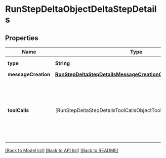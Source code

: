 # RunStepDeltaObjectDeltaStepDetails

## Properties
Name | Type | Description | Notes
------------ | ------------- | ------------- | -------------
**type** | **String** | Always &#x60;message_creation&#x60;. | 
**messageCreation** | [**RunStepDeltaStepDetailsMessageCreationObjectMessageCreation**](RunStepDeltaStepDetailsMessageCreationObjectMessageCreation.md) |  | [optional] 
**toolCalls** | [RunStepDeltaStepDetailsToolCallsObjectToolCallsInner] | An array of tool calls the run step was involved in. These can be associated with one of three types of tools: &#x60;code_interpreter&#x60;, &#x60;file_search&#x60;, or &#x60;function&#x60;.  | [optional] 

[[Back to Model list]](../README.md#documentation-for-models) [[Back to API list]](../README.md#documentation-for-api-endpoints) [[Back to README]](../README.md)


